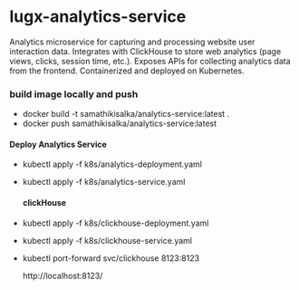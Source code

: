 # lugx-analytics-service
Analytics microservice for capturing and processing website user interaction data. Integrates with ClickHouse to store web analytics (page views, clicks, session time, etc.). Exposes APIs for collecting analytics data from the frontend. Containerized and deployed on Kubernetes.
### build image locally and push 

- docker build -t samathikisalka/analytics-service:latest .
- docker push samathikisalka/analytics-service:latest

#### Deploy Analytics Service

- kubectl apply -f k8s/analytics-deployment.yaml
- kubectl apply -f k8s/analytics-service.yaml

  #### clickHouse
  
- kubectl apply -f k8s/clickhouse-deployment.yaml
- kubectl apply -f k8s/clickhouse-service.yaml
- kubectl port-forward svc/clickhouse 8123:8123

  http://localhost:8123/



